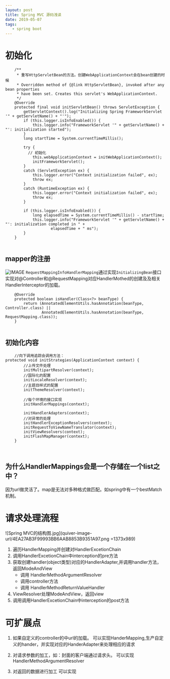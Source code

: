 ```yaml
---
layout: post
title: Spring MVC 源码浅读
date: 2019-05-07
tags:
   - spring boot
---
```

# 初始化

```
	/**
	 * 重写HttpServletBean的方法。创建WebApplicationContext会在bean创建的时候
	 * Overridden method of {@link HttpServletBean}, invoked after any bean properties
	 * have been set. Creates this servlet's WebApplicationContext.
	 */
	@Override
	protected final void initServletBean() throws ServletException {
		getServletContext().log("Initializing Spring FrameworkServlet '" + getServletName() + "'");
		if (this.logger.isInfoEnabled()) {
			this.logger.info("FrameworkServlet '" + getServletName() + "': initialization started");
		}
		long startTime = System.currentTimeMillis();

		try {
		  // 初始化
			this.webApplicationContext = initWebApplicationContext();
			initFrameworkServlet();
		}
		catch (ServletException ex) {
			this.logger.error("Context initialization failed", ex);
			throw ex;
		}
		catch (RuntimeException ex) {
			this.logger.error("Context initialization failed", ex);
			throw ex;
		}

		if (this.logger.isInfoEnabled()) {
			long elapsedTime = System.currentTimeMillis() - startTime;
			this.logger.info("FrameworkServlet '" + getServletName() + "': initialization completed in " +
					elapsedTime + " ms");
		}
	}


```

## mapper的注册
![IMAGE](http://cn-isoda-oss.yy.com/admin/video/FD49628A17FD653B6393370EB6DD1FDA.jpg)
`RequestMappingInfoHandlerMapping`通过实现`InitializingBean`接口实现对@Controller和@RequestMapping对应HandlerMothed的创建及及相关HandlerInterceptor的加载。


```
	@Override
	protected boolean isHandler(Class<?> beanType) {
		return (AnnotatedElementUtils.hasAnnotation(beanType, Controller.class) ||
				AnnotatedElementUtils.hasAnnotation(beanType, RequestMapping.class));
	}


```


## 初始化内容


```
	//向下调用追踪会调用方法：
protected void initStrategies(ApplicationContext context) {
		//上传文件处理
		initMultipartResolver(context);
		//国际化的配置
		initLocaleResolver(context);
		//主题目样式的配置
		initThemeResolver(context);

		//每个环境的接口实现
		initHandlerMappings(context);
		
		initHandlerAdapters(context);
		//对异常的处理
		initHandlerExceptionResolvers(context);
		initRequestToViewNameTranslator(context);
		initViewResolvers(context);
		initFlashMapManager(context);
	}



```
## 为什么HandlerMappings会是一个存储在一个list之中？
因为url做灵活了。map是无法对多种格式做匹配。如spring中有一个bestMatch机制。

# 请求处理流程
![Spring MVC的结构图.jpg](quiver-image-url/4EA27AB3F99993BB6AAB8853B9351A97.png =1373x989)
1. 遍历HandlerMapping并创建对HandlerExcetionChain
2. 调用HandlerExcetionChain中interception的pre方法
3. 获取创建handler(object类型)对应的HandlerAdapter,并调用handler方法，返回ModeAndView
   - 调用 HandlerMethodArgumentResolver
   - 调用controller方法
   - 调用 HandlerMethodReturnValueHandler
4. ViewResolver处理ModeAndView，返回view
5. 调用调用HandlerExcetionChain中interception的post方法

# 可扩展点
1. 如果自定义的controller的中url的加载。
可以实现HanderMapping,生产自定义的hander，并实现对应的HanderAdapter来处理相应的请求

2. 对请求参数的加工，如：封面的客户端通过请求头。
可以实现HandlerMethodArgumentResolver

3. 对返回的数据进行加工
可以实现

